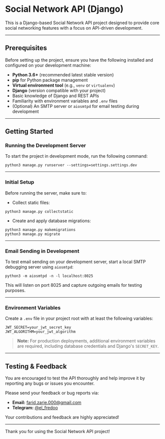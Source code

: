 # Social Network API (Django)

This is a Django-based Social Network API project designed to provide core social networking features with a focus on API-driven development.

---

## Prerequisites

Before setting up the project, ensure you have the following installed and configured on your development machine:

- **Python 3.6+** (recommended latest stable version)
- **pip** for Python package management
- **Virtual environment tool** (e.g., `venv` or `virtualenv`)
- **Django** (version compatible with your project)
- Basic knowledge of Django and REST APIs
- Familiarity with environment variables and `.env` files
- (Optional) An SMTP server or `aiosmtpd` for email testing during development

---
## Getting Started

### Running the Development Server

To start the project in development mode, run the following command:

```
python3 manage.py runserver --settings=settings.settings.dev
```

---

### Initial Setup

Before running the server, make sure to:

- Collect static files:
```
python3 manage.py collectstatic
```

- Create and apply database migrations:
```
python3 manage.py makemigrations
python3 manage.py migrate
```

---

### Email Sending in Development

To test email sending on your development server, start a local SMTP debugging server using `aiosmtpd`:

```
python3 -m aiosmtpd -n -l localhost:8025
```

This will listen on port 8025 and capture outgoing emails for testing purposes.

---

### Environment Variables

Create a `.env` file in your project root with at least the following variables:

```
JWT_SECRET=your_jwt_secret_key
JWT_ALGORITHM=your_jwt_algorithm
```

> **Note:** For production deployments, additional environment variables are required, including database credentials and Django's `SECRET_KEY`.

---

## Testing & Feedback

You are encouraged to test the API thoroughly and help improve it by reporting any bugs or issues you encounter.

Please send your feedback or bug reports via:

- **Email:** farid.zarie.000@gmail.com
- **Telegram:** [@el_fredoo](https://t.me/el_fredoo)

Your contributions and feedback are highly appreciated!


---

Thank you for using the Social Network API project!


